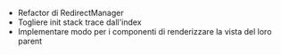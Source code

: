 - Refactor di RedirectManager
- Togliere init stack trace dall'index
- Implementare modo per i componenti di renderizzare la vista del loro parent